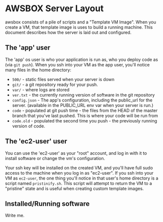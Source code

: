 # AWSBOX Server Layout

awsbox consists of a pile of scripts and a "Template VM Image".  When you
create a VM, that template image is uses to build a running machine.
This document describes how the server is laid out and configured.

## The 'app' user

The 'app' os user is who your application is run as, who you deploy code as
(via `git push`).  When you ssh into your VM as the app user, you'll notice
many files in the home directory:

  * `500/` - static files served when your server is down
  * `git/` - a git repository ready for your push.
  * `var/` - where logs are stored
  * `ver.txt` - the currently running version of software in the git repository
  * `config.json` - The app's configuration, including the public_url for the
    server.  (available in the PUBLIC_URL env var when your server is run.)
  * `code` - populated at git push time - the files from the HEAD of the master
    branch that you've last pushed.  This is where your code will be run from
  * `code.old` - populated the second time you push - the previously running version
    of code.

## The 'ec2-user' user

You can use the 'ec2-user' as your "root" account, and log in with it to
install software or change the vm's configuration.

Your ssh key will be installed on the created VM, and you'll have full
sudo access to the machine when you log in as "ec2-user".  If you ssh
into your VM as `ec2-user`, the one thing you'll notice in that user's
home directory is a script named `pristinify.sh`.  This script will
attempt to return the VM to a "pristine" state and is useful when
creating custom template images.

## Installed/Running software

Write me.
